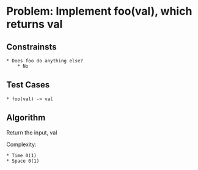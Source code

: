 # Problem: Implement foo(val), which returns val
## Constrainsts
	* Does foo do anything else?
		* No 

## Test Cases
	* foo(val) -> val


## Algorithm

Return the input, val

Complexity:

	* Time 0(1)
	* Space 0(1)
